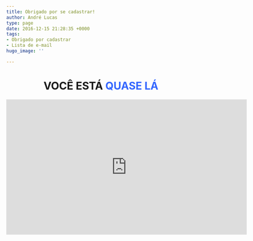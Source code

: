 ```yaml
---
title: Obrigado por se cadastrar!
author: André Lucas
type: page
date: 2016-12-15 21:28:35 +0000
tags:
- Obrigado por cadastrar
- Lista de e-mail
hugo_image: ''

---
```

<h1 style="text-align: center;">
  VOCÊ ESTÁ <span style="color: #3366ff;">QUASE LÁ</span>
</h1>

<p style="text-align: center;">
<iframe src="https://www.youtube.com/embed/kV-Dfl_osxA?autoplay=1&amp;controls=0" width="640" height="360" frameborder="0" allowfullscreen="allowfullscreen"></iframe>
</p>
